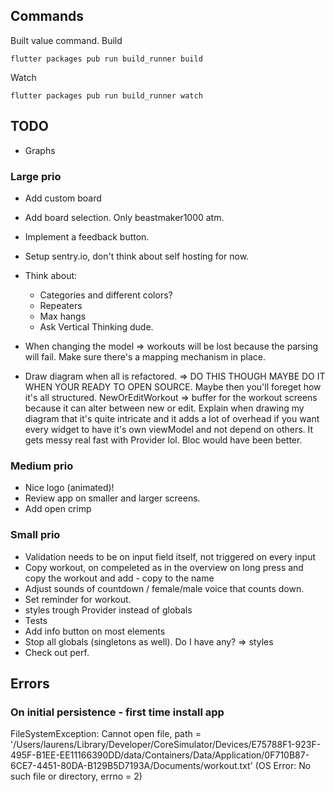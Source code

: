 ## Commands
Built value command.
Build
```
flutter packages pub run build_runner build
```
Watch
```
flutter packages pub run build_runner watch
```

## TODO

- Graphs

### Large prio

- Add custom board
- Add board selection. Only beastmaker1000 atm.
- Implement a feedback button.
- Setup sentry.io, don't think about self hosting for now.
- Think about: 
  - Categories and different colors?
  - Repeaters
  - Max hangs
  - Ask Vertical Thinking dude.
  
  
- When changing the model => workouts will be lost because the parsing will fail. Make sure there's a mapping mechanism in place.
- Draw diagram when all is refactored. => DO THIS THOUGH MAYBE DO IT WHEN YOUR READY TO OPEN SOURCE.
Maybe then you'll foreget how it's all structured. NewOrEditWorkout => buffer for the workout screens because it can alter between new or edit.
Explain when drawing my diagram that it's quite intricate and it adds a lot of overhead
if you want every widget to have it's own viewModel and not depend on others.
It gets messy real fast with Provider lol.
Bloc would have been better.

### Medium prio

- Nice logo (animated)!
- Review app on smaller and larger screens.
- Add open crimp

### Small prio

- Validation needs to be on input field itself, not triggered on every input
- Copy workout, on compeleted as in the overview on long press and copy the workout and add - copy to the name
- Adjust sounds of countdown / female/male voice that counts down.
- Set reminder for workout.
- styles trough Provider instead of globals
- Tests
- Add info button on most elements
- Stop all globals (singletons as well). Do I have any? => styles
- Check out perf.
  
## Errors

### On initial persistence - first time install app
FileSystemException: Cannot open file, path = '/Users/laurens/Library/Developer/CoreSimulator/Devices/E75788F1-923F-495F-B1EE-EE11166390DD/data/Containers/Data/Application/0F710B87-6CE7-4451-80DA-B129B5D7193A/Documents/workout.txt' (OS Error: No such file or directory, errno = 2)